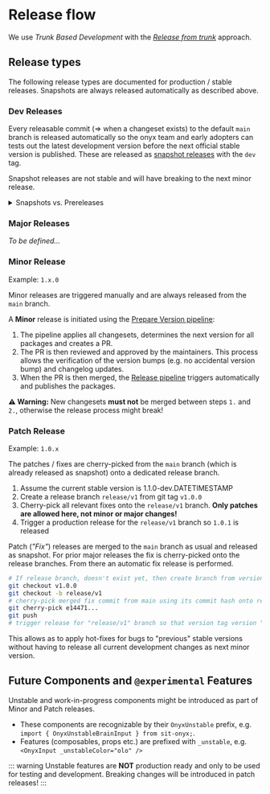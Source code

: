 # Release flow

We use _Trunk Based Development_ with the _[Release from trunk](https://trunkbaseddevelopment.com/release-from-trunk/)_ approach.

## Release types

The following release types are documented for production / stable releases.
Snapshots are always released automatically as described above.

### Dev Releases

Every releasable commit (=> when a changeset exists) to the default `main` branch is released automatically so the onyx team and early adopters can tests out the latest development version before the next official stable version is published.
These are released as [snapshot releases](https://github.com/changesets/changesets/blob/main/docs/snapshot-releases.md) with the `dev` tag.

Snapshot releases are not stable and will have breaking to the next minor release.

<details>
<summary>Snapshots vs. Prereleases</summary>
There are two different approaches that are supported by changesets for this:

1. [Prereleases](https://github.com/changesets/changesets/blob/main/docs/prereleases.md)
2. [Snapshot releases](https://github.com/changesets/changesets/blob/main/docs/snapshot-releases.md)

- prereleases require more complex setup / pipelines because it has to be entered / exited manually
- we do not want to have changelogs for the dev releases so that they are not "spammed" by several intermediate versions. Snapshot releases support this out-of-the-box since they are NOT be merged back to the main branch (unlike prereleases)
- we want to be able to introduce breaking changes within the dev versions so if we implement and release a feature as dev version, we should be able to e.g. change its API before doing a regular release. Snapshot release to do not have a linear version bump like prereleases (beta.0, beta.1 etc.) so they are ideal for this.

> Decision: We are using **snapshots** releases.

</details>

### Major Releases

_To be defined..._

### Minor Release

Example: `1.x.0`

Minor releases are triggered manually and are always released from the `main` branch.

A **Minor** release is initiated using the [Prepare Version pipeline](https://github.com/SchwarzIT/onyx/actions/workflows/prepare-version.yml):

1. The pipeline applies all changesets, determines the next version for all packages and creates a PR.
2. The PR is then reviewed and approved by the maintainers. This process allows the verification of the version bumps (e.g. no accidental version bump) and changelog updates.
3. When the PR is then merged, the [Release pipeline](https://github.com/SchwarzIT/onyx/actions/workflows/release.yml) triggers automatically and publishes the packages.

**⚠️ Warning:** New changesets **must not** be merged between steps `1.` and `2.`, otherwise the release process might break!

### Patch Release

Example: `1.0.x`

The patches / fixes are cherry-picked from the `main` branch (which is already released as snapshot) onto a dedicated release branch.

1. Assume the current stable version is 1.1.0-dev.DATETIMESTAMP
2. Create a release branch `release/v1` from git tag `v1.0.0`
3. Cherry-pick all relevant fixes onto the `release/v1` branch. **Only patches are allowed here, not minor or major changes!**
4. Trigger a production release for the `release/v1` branch so `1.0.1` is released

Patch (_"Fix"_) releases are merged to the `main` branch as usual and released as snapshot.
For prior major releases the fix is cherry-picked onto the release branches.
From there an automatic fix release is performed.

```sh
# If release branch, doesn't exist yet, then create branch from version tag
git checkout v1.0.0
git checkout -b release/v1
# cherry-pick merged fix commit from main using its commit hash onto release branch
git cherry-pick e14471...
git push
# trigger release for "release/v1" branch so that version tag version "1.0.1" is released
```

This allows as to apply hot-fixes for bugs to "previous" stable versions without having to release all current development changes as next minor version.

## Future Components and `@experimental` Features

Unstable and work-in-progress components might be introduced as part of Minor and Patch releases.

- These components are recognizable by their `OnyxUnstable` prefix, e.g. `import { OnyxUnstableBrainInput } from sit-onyx;`.
- Features (composables, props etc.) are prefixed with `_unstable`, e.g. `<OnyxInput _unstableColor="olo" />`

::: warning
Unstable features are **NOT** production ready and only to be used for testing and development. Breaking changes will be introduced in patch releases!
:::
